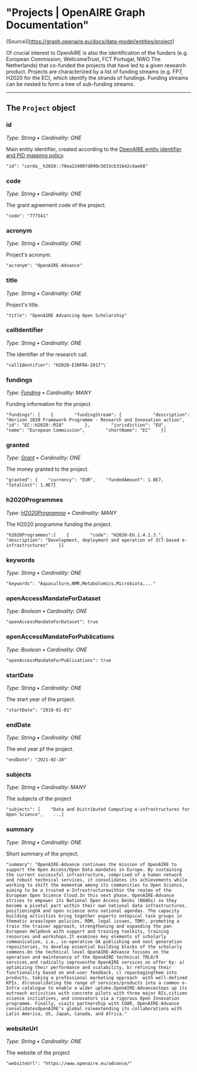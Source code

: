 
# "Projects | OpenAIRE Graph Documentation"

(Source)[https://graph.openaire.eu/docs/data-model/entities/project]

Of crucial interest to OpenAIRE is also the identification of the funders (e.g. European Commission, WellcomeTrust, FCT Portugal, NWO The Netherlands) that co-funded the projects that have led to a given research product. Projects are characterized by a list of funding streams (e.g. FP7, H2020 for the EC), which identify the strands of fundings. Funding streams can be nested to form a tree of sub-funding streams.

---

## The `Project` object

### id

*Type: String • Cardinality: ONE*

Main entity identifier, created according to the [OpenAIRE entity identifier and PID mapping policy](https://graph.openaire.eu/docs/data-model/pids-and-identifiers).

```
"id": "corda__h2020::70ea22400fd890c5033cb31642c4ae68"
```

### code

*Type: String • Cardinality: ONE*

Τhe grant agreement code of the project.

```
"code": "777541"
```

### acronym

*Type: String • Cardinality: ONE*

Project's acronym.

```
"acronym": "OpenAIRE-Advance"
```

### title

*Type: String • Cardinality: ONE*

Project's title.

```
"title": "OpenAIRE Advancing Open Scholarship"
```

### callIdentifier

*Type: String • Cardinality: ONE*

The identifier of the research call.

```
"callIdentifier": "H2020-EINFRA-2017"\`
```

### fundings

*Type: [Funding](https://graph.openaire.eu/docs/data-model/entities/other#funding) • Cardinality: MANY*

Funding information for the project.

```
"fundings": [    {        "fundingStream": {            "description": "Horizon 2020 Framework Programme - Research and Innovation action",            "id": "EC::H2020::RIA"        },        "jurisdiction": "EU",        "name": "European Commission",        "shortName": "EC"    }]
```

### granted

*Type: [Grant](https://graph.openaire.eu/docs/data-model/entities/other#grant) • Cardinality: ONE*

The money granted to the project.

```
"granted": {    "currency": "EUR",    "fundedAmount": 1.0E7,    "totalCost": 1.0E7}
```

### h2020Programmes

*Type: [H2020Programme](https://graph.openaire.eu/docs/data-model/entities/other#h2020programme) • Cardinality: MANY*

The H2020 programme funding the project.

```
"h2020Programmes":[    {        "code": "H2020-EU.1.4.1.3.",        "description": "Development, deployment and operation of ICT-based e-infrastructures"    }]
```

### keywords

*Type: String • Cardinality: ONE*

```
"keywords": "Aquaculture,NMR,Metabolomics,Microbiota,..."
```

### openAccessMandateForDataset

*Type: Boolean • Cardinality: ONE*

```
"openAccessMandateForDataset": true
```

### openAccessMandateForPublications

*Type: Boolean • Cardinality: ONE*

```
"openAccessMandateForPublications": true
```

### startDate

*Type: String • Cardinality: ONE*

The start year of the project.

```
"startDate": "2018-01-01"
```

### endDate

*Type: String • Cardinality: ONE*

The end year pf the project.

```
"endDate": "2021-02-28"
```

### subjects

*Type: String • Cardinality: MANY*

The subjects of the project

```
"subjects": [    "Data and Distributed Computing e-infrastructures for Open Science",    ...]
```

### summary

*Type: String • Cardinality: ONE*

Short summary of the project.

```
"summary": "OpenAIRE-Advance continues the mission of OpenAIRE to support the Open Access/Open Data mandates in Europe. By sustaining the current successful infrastructure, comprised of a human network and robust technical services, it consolidates its achievements while working to shift the momentum among its communities to Open Science, aiming to be a trusted e-Infrastructurewithin the realms of the European Open Science Cloud.In this next phase, OpenAIRE-Advance strives to empower its National Open Access Desks (NOADs) so they become a pivotal part within their own national data infrastructures, positioningOA and open science onto national agendas. The capacity building activities bring together experts ontopical task groups in thematic areas(open policies, RDM, legal issues, TDM), promoting a train the trainer approach, strengthening and expanding the pan-European Helpdesk with support and training toolkits, training resources and workshops.It examines key elements of scholarly communication, i.e., co-operative OA publishing and next generation repositories, to develop essential building blocks of the scholarly commons.On the technical level OpenAIRE-Advance focuses on the operation and maintenance of the OpenAIRE technical TRL8/9 services,and radically improvesthe OpenAIRE services on offer by: a) optimizing their performance and scalability, b) refining their functionality based on end-user feedback, c) repackagingthem into products, taking a professional marketing approach  with well-defined KPIs, d)consolidating the range of services/products into a common e-Infra catalogue to enable a wider uptake.OpenAIRE-Advancesteps up its outreach activities with concrete pilots with three major RIs,citizen science initiatives, and innovators via a rigorous Open Innovation programme. Finally, viaits partnership with COAR, OpenAIRE-Advance consolidatesOpenAIRE’s global roleextending its collaborations with Latin America, US, Japan, Canada, and Africa."
```

### websiteUrl

*Type: String • Cardinality: ONE*

The website of the project

```
"websiteUrl": "https://www.openaire.eu/advance/"
```
